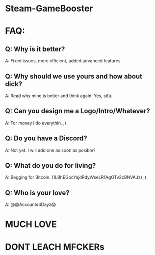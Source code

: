 # Steam-GameBooster


# FAQ:

## Q: Why is it better?

A: Fixed issues, more efficient, added advanced features.


## Q: Why should we use yours and how about dick?

A: Read why mine is better and think again. Yes, stfu.


## Q: Can you design me a Logo/Intro/Whatever?

A: For money i do everythin. ;)


## Q: Do you have a Discord?

A: Not yet. I will add one as soon as posible?


## Q: What do you do for living?

A: Begging for Bitcoin. (1LBhEGocYajdRdyWseLR1AgGTv2cBNVAJz) ;)


## Q: Who is your love?

A: @😱Accounts4Dayz😱



# MUCH LOVE


# DONT LEACH MFCKERs
